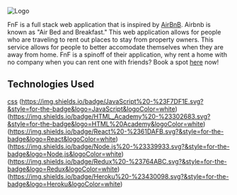 ![Logo](https://i.ibb.co/7NMVBTx/fflogo.png)

FnF is a full stack web application that is inspired by [AirBnB](https://www.airbnb.com/). Airbnb is known as "Air Bed and Breakfast." This web application allows for people who are traveling to rent out places to stay from property owners. This service allows for people to better accomodate themselves when they are away from home. FnF is a spinoff of their application, why rent a home with no company when you can rent one with friends? Book a spot [here](https://shinymango.herokuapp.com/) now!

## Technologies Used
[css](https://img.shields.io/badge/CSS_Wizardry%20-%23F43059.svg?&style=for-the-badge&logo=CSS%20Wizardry&logoColor=white)
(https://img.shields.io/badge/JavaScript%20-%23F7DF1E.svg?&style=for-the-badge&logo=JavaScript&logoColor=white)
(https://img.shields.io/badge/HTML_Academy%20-%23302683.svg?&style=for-the-badge&logo=HTML%20Academy&logoColor=white)
(https://img.shields.io/badge/React%20-%2361DAFB.svg?&style=for-the-badge&logo=React&logoColor=white)
(https://img.shields.io/badge/Node.js%20-%23339933.svg?&style=for-the-badge&logo=Node.js&logoColor=white)
(https://img.shields.io/badge/Redux%20-%23764ABC.svg?&style=for-the-badge&logo=Redux&logoColor=white)
(https://img.shields.io/badge/Heroku%20-%23430098.svg?&style=for-the-badge&logo=Heroku&logoColor=white)
